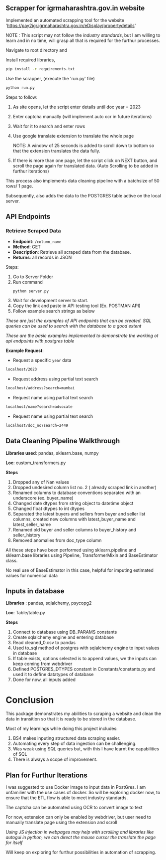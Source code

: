 ## Scrapper for igrmaharashtra.gov.in website

Implemented an automated scrapping tool for the website 'https://pay2igr.igrmaharashtra.gov.in/eDisplay/propertydetails'

NOTE : This script may not follow the _industry standards_, but I am willing to learn and in no time, will grasp all that is required for the furthur processes.

Navigate to root directory and

Install required libraries,
```bash
pip install -r requirements.txt
```

Use the scrapper, (execute the 'run.py' file)
``` bash 
python run.py
```

Steps to follow: 
1. As site opens, let the script enter details until doc year = 2023
2. Enter captcha manually (will implement auto ocr in future iterations)
3. Wait for it to search and enter rows
4. Use google translate extension to translate the whole page

   NOTE: A window of 25 seconds is added to scroll down to bottom so that the extension translates the data fully.
5. If there is more than one page, let the script click on NEXT button, and scroll the page again for translated data.
(Auto Scrolling to be added in furthur iterations)

This process also implements data cleaning pipeline with a batchsize of 50 rows/ 1 page.

Subsequently, also adds the data to the POSTGRES table active on the local server.

## API Endpoints 

### Retrieve Scraped Data

- **Endpoint**: `/column_name`
- **Method**: GET
- **Description**: Retrieve all scraped data from the database. 
- **Returns**: all records in JSON 

Steps: 
1. Go to Server Folder
2. Run command 
   ```
   python server.py
   ```
3. Wait for development server to start.
4. Copy the link and paste in API testing tool (Ex. POSTMAN API)
5. Follow example search strings as below

_These are just the examples of API endpoints that can be created. SQL queries can be used to search with the database to a good extent_

_These are the basic examples implemented to demonstrate the working ot api endpoints with postgres table_


**Example Request**:
- Request a specific `year` data
```bash
localhost/2023
```
- Request address using partial text search
```bash
localhost/address?search=mumbai
```
- Request name using partial text search
```bash
localhost/name?search=advocate
```
- Request name using partial text search
```bash
localhost/doc_no?search=2449
```

## Data Cleaning Pipeline Walkthrough

**Libraries used**: pandas, sklearn.base, numpy

**Loc**: custom_transformers.py

**Steps**
1. Dropped any of Nan values
2. Dropped undesired column list no. 2 ( already scraped link in another)
3. Renamed columns to database conventions separated with an underscore (ex. buyer_name)
4. Changed date dtypes from string object to datetime object
5. Changed float dtypes to int dtypes
6. Separated the latest buyers and sellers from buyer and seller list columns, created new columns with latest_buyer_name and latest_seller_name
7. Renamed old buyer and seller columns to buyer_history and seller_history
8. Removed anomalies from doc_type column

All these steps have been performed using sklearn.pipeline and sklearn.base libraries using Pipeline, TransformerMixin and BaseEstimator class. 

No real use of BaseEstimator in this case, helpful for imputing estimated values for numerical data

## Inputs in database

**Libraries** : pandas, sqlalchemy, psycopg2

**Loc**: Table/table.py

**Steps**
1. Connect to database using DB_PARAMS constants
2. Create sqlalchemy engine and entering database
3. Read cleaned_0.csv to pandas
4. Used to_sql method of postgres with sqlalchemy engine to input values in database
5. If table exists, options selected is to append values, we the inputs can keep coming from webdriver
6. Defined POSTGRES_DTYPES constant in Constants/constants.py and used it to define datatypes of database
7. Done for now, all inputs added

# Conclusion

This package demonstrates my abilities to scraping a website and clean the data in transition so that it is ready to be stored in the database. 

Most of my learnings while doing this project includes: 
   1. BS4 makes inputing structured data scraping easier.
   2. Automating every step of data ingestion can be challenging.
   3. Was weak using SQL queries but, with this I have learnt the capabilities of SQL
   4. There is always a scope of improvement.

## Plan for Furthur Iterations

I was suggested to use Docker Image to input data in PostGres. I am unfamilier with the use cases of docker. So will be exploring docker now, to ensure that the ETL flow is able to meet industry standards.

The captcha can be automated using OCR to convert image to text

For now, extension can only be enabled by webdriver, but user need to manually translate page using the extension and scroll

_Using JS injection in webpages may help with scrolling and libraries like autogui in python, we can direct the mouse cursor the translate the page for itself_

Will keep on exploring for furthur possibilities in automation of scrapping.